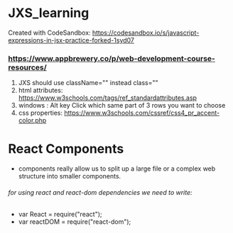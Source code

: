 # JXS_learning
Created with CodeSandbox:    https://codesandbox.io/s/javascript-expressions-in-jsx-practice-forked-1syd07

### https://www.appbrewery.co/p/web-development-course-resources/


1. JXS should use className="" instead class=""
2. html attributes: https://www.w3schools.com/tags/ref_standardattributes.asp 
3. windows : Alt key Click which same part of 3 rows you want to choose 
4. css properties: https://www.w3schools.com/cssref/css4_pr_accent-color.php


# React Components
* components really allow us to split up a large file or a complex web structure into smaller components.


###### for using react and react-dom dependencies we need to write:
* var React = require("react");
* var reactDOM = require("react-dom");
